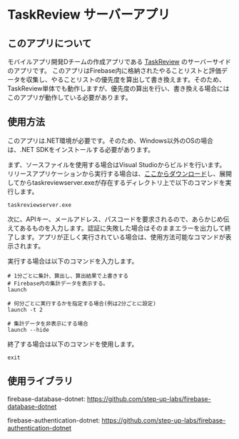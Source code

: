 # TaskReview サーバーアプリ
## このアプリについて
モバイルアプリ開発Dチームの作成アプリである
[TaskReview](https://github.com/haruto0707/TaskReview)
のサーバーサイドのアプリです。
このアプリはFirebase内に格納されたやることリストと評価データを収集し、やることリストの優先度を算出して書き換えます。そのため、TaskReview単体でも動作しますが、優先度の算出を行い、書き換える場合にはこのアプリが動作している必要があります。

## 使用方法
このアプリは.NET環境が必要です。そのため、Windows以外のOSの場合は、.NET SDKをインストールする必要があります。

まず、ソースファイルを使用する場合はVisual Studioからビルドを行います。
リリースアプリケーションから実行する場合は、[ここからダウンロード](https://github.com/Sakamaki-So/TaskReviewServer/releases/tag/1.1)し、展開してからtaskreviewserver.exeが存在するディレクトリ上で以下のコマンドを実行します。
```
taskreviewserver.exe
```

次に、APIキー、メールアドレス、パスコードを要求されるので、あらかじめ伝えてあるものを入力します。認証に失敗した場合はそのままエラーを出力して終了します。アプリが正しく実行されている場合は、使用方法可能なコマンドが表示されます。

実行する場合は以下のコマンドを入力します。

```shell
# 1分ごとに集計、算出し、算出結果で上書きする
# Firebase内の集計データを表示する。
launch

# 何分ごとに実行するかを指定する場合(例は2分ごとに設定)
launch -t 2

# 集計データを非表示にする場合
launch --hide
```

終了する場合は以下のコマンドを使用します。
```
exit
```



## 使用ライブラリ
firebase-database-dotnet: https://github.com/step-up-labs/firebase-database-dotnet

firebase-authentication-dotnet: https://github.com/step-up-labs/firebase-authentication-dotnet
